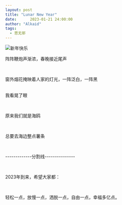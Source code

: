 ```yaml
---
layout: post
title: "Lunar New Year"
date:      2023-01-21 24:00:00
author: "Alkaid"
tags:
  - 思无邪
---
```


![新年快乐](/img/in-post-2023/2023012101.jpg)

阵阵鞭炮声渐浓，春晚接近尾声

<br>

窗外烟花掩映着人家的灯光，一阵泛白，一阵黑

<br>我看晃了眼

<br>

原来我们就是海鸥

<br>

总要去海边整点薯条

<br>

-------------分割线---------------

<br>

2023年到来，希望大家都：

<br>

轻松一点，放慢一点，洒脱一点，自由一点，幸福多亿点。

<br>









